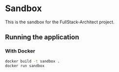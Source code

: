 # Sandbox

This is the sandbox for the FullStack-Architect project.

## Running the application

### With Docker
```bash
docker build -t sandbox .
docker run sandbox
```
